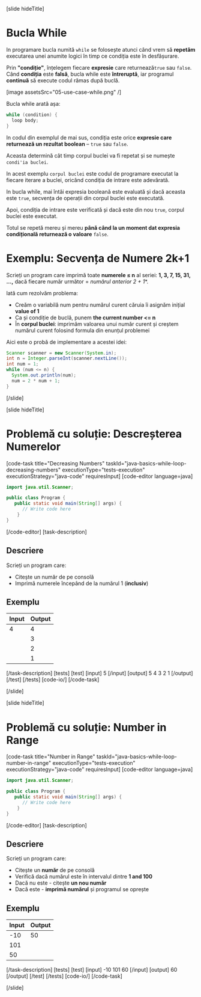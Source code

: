 [slide hideTitle]
# Bucla While
In programare bucla numită `while` se folosește atunci când vrem să **repetăm** executarea unei anumite logici în timp ce condiția este în desfășurare.

Prin **"condiție"**, înțelegem fiecare **expresie** care returnează`true` sau `false`. Când **condiția** este **falsă**, bucla while este **întreruptă**, iar programul **continuă** să execute codul rămas după buclă.  

[image assetsSrc="05-use-case-while.png" /]

Bucla while arată așa:
```java
while (condition) {
  loop body;
}
```

In codul din exemplul de mai sus, condiția este orice **expresie care returnează un rezultat boolean** – `true` sau `false`. 

Aceasta determină cât timp corpul buclei va fi repetat și se numește `condi'ia buclei`. 

In acest exemplu `corpul buclei` este codul de programare executat la fiecare iterare a buclei, oricând condiția de intrare este adevărată.

In bucla while, mai întâi expresia booleană este evaluată și dacă aceasta este `true`, secvența de operații din corpul buclei este executată.  

Apoi, condiția de intrare este verificată și dacă este din nou `true`, corpul buclei este executat.

Totul se repetă mereu și mereu **până când la un moment dat expresia condițională returnează o valoare** `false`.

# Exemplu: Secvența de Numere 2k+1
Scrieți un program care imprimă toate **numerele ≤ n** al seriei: **1, 3, 7, 15, 31, …,** dacă fiecare număr următor = **numărul anterior* 2 + 1**.

Iată cum rezolvăm problema:
- Creăm o variabilă num pentru numărul curent căruia îi asignăm inițial **value of 1**
- Ca și condiție de buclă, punem **the current number <= n**
- În **corpul buclei**: imprimăm valoarea unui număr curent și creștem numărul curent folosind formula din enunțul problemei

Aici este o probă de implementare a acestei idei:
```java live
Scanner scanner = new Scanner(System.in);
int n = Integer.parseInt(scanner.nextLine());
int num = 1;
while (num <= n) {
  System.out.println(num);
  num = 2 * num + 1;
}
```
[/slide]

[slide hideTitle]
# Problemă cu soluție: Descreșterea Numerelor
[code-task title="Decreasing Numbers" taskId="java-basics-while-loop-decreasing-numbers" executionType="tests-execution" executionStrategy="java-code" requiresInput]
[code-editor language=java]
```java
import java.util.Scanner;

public class Program {
   public static void main(String[] args) {
      // Write code here
    }
}
```
[/code-editor]
[task-description]
## Descriere
Scrieți un program care:

* Citește un număr de pe consolă
* Imprimă numerele începând de la numărul 1 (**inclusiv**)
## Exemplu

| **Input** | **Output** |
| ---- | ---- |
| 4 | 4 |
|| 3 |
|| 2 |
|| 1 |

[/task-description]
[tests]
[test]
[input]
5
[/input]
[output]
5
4
3
2
1
[/output]
[/test]
[/tests]
[code-io/]
[/code-task]

[/slide]



[slide hideTitle]
# Problemă cu soluție: Number in Range
[code-task title="Number in Range" taskId="java-basics-while-loop-number-in-range" executionType="tests-execution" executionStrategy="java-code" requiresInput]
[code-editor language=java]
```java
import java.util.Scanner;

public class Program {
   public static void main(String[] args) {
      // Write code here
    }
}
```
[/code-editor]
[task-description]
## Descriere
Scrieți un program care:

* Citește un **număr** de pe consolă
* Verifică dacă numărul este în intervalul dintre **1 and 100**
* Dacă nu este - citește **un nou număr**
* Dacă este - **imprimă numărul** și programul se oprește

## Exemplu

| **Input** | **Output** |
| ---- | ---- |
| -10 | 50 |
| 101 |
| 50 |

[/task-description]
[tests]
[test]
[input]
-10
101
60
[/input]
[output]
60
[/output]
[/test]
[/tests]
[code-io/]
[/code-task]

[/slide]

